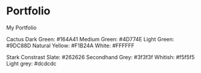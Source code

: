# Portfolio
My Portfolio

Cactus
Dark Green: #164A41
Medium Green: #4D774E
Light Green: #9DC88D
Natural Yellow: #F1B24A
White: #FFFFFF

Stark Constrast
Slate: #262626
Secondhand Grey: #3f3f3f 
Whitish: #f5f5f5
Light grey: #dcdcdc

